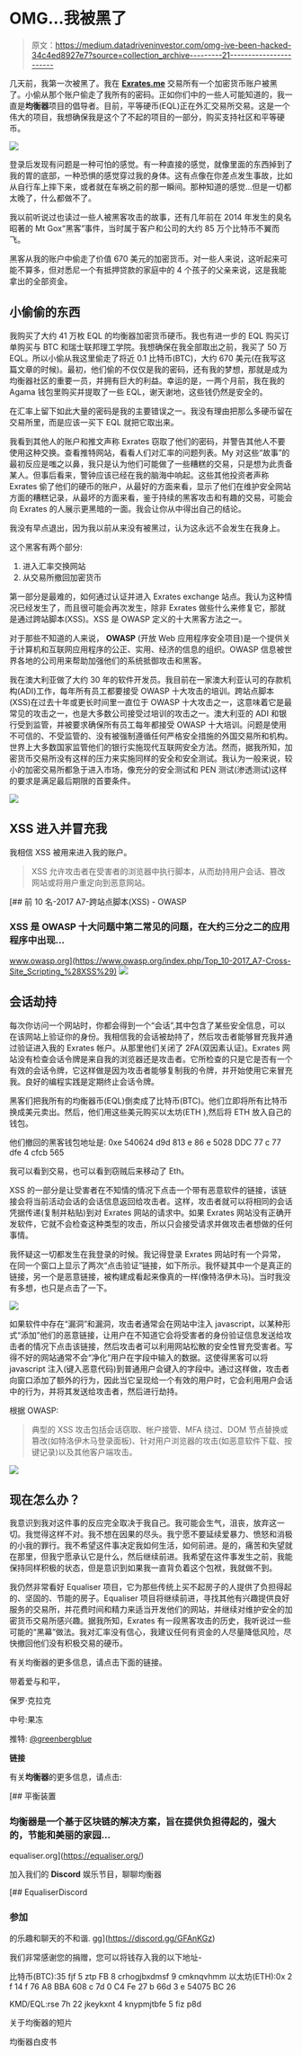 # OMG…我被黑了

> 原文：<https://medium.datadriveninvestor.com/omg-ive-been-hacked-34c4ed8927e7?source=collection_archive---------21----------------------->

几天前，我第一次被黑了。我在 [**Exrates.me**](https://exrates.me) 交易所有一个加密货币账户被黑了。小偷从那个账户偷走了我所有的密码。正如你们中的一些人可能知道的，我一直是**均衡器**项目的倡导者。目前，平等硬币(EQL)正在外汇交易所交易。这是一个伟大的项目，我想确保我是这个了不起的项目的一部分，购买支持社区和平等硬币。

![](img/31f0c09b43a36f70cb84d5a1d8db164f.png)

登录后发现有问题是一种可怕的感觉。有一种直接的感觉，就像里面的东西掉到了我的胃的底部，一种恐惧的感觉穿过我的身体。这有点像在你差点发生事故，比如从自行车上摔下来，或者就在车祸之前的那一瞬间。那种知道的感觉…但是一切都太晚了，什么都做不了。

我以前听说过也读过一些人被黑客攻击的故事，还有几年前在 2014 年发生的臭名昭著的 Mt Gox“黑客”事件，当时属于客户和公司的大约 85 万个比特币不翼而飞。

黑客从我的账户中偷走了价值 670 美元的加密货币。对一些人来说，这听起来可能不算多，但对悉尼一个有抵押贷款的家庭中的 4 个孩子的父亲来说，这是我能拿出的全部资金。

## 小偷偷的东西

我购买了大约 41 万枚 EQL 的均衡器加密货币硬币。我也有进一步的 EQL 购买订单购买与 BTC 和瑞士联邦理工学院。我想确保在我全部取出之前，我买了 50 万 EQL。所以小偷从我这里偷走了将近 0.1 比特币(BTC)，大约 670 美元(在我写这篇文章的时候)。最初，他们偷的不仅仅是我的密码，还有我的梦想，那就是成为均衡器社区的重要一员，并拥有巨大的利益。幸运的是，一两个月前，我在我的 Agama 钱包里购买并提取了一些 EQL，谢天谢地，这些钱仍然是安全的。

在汇率上留下如此大量的密码是我的主要错误之一。我没有理由把那么多硬币留在交易所里，而是应该一买下 EQL 就把它取出来。

我看到其他人的账户和推文声称 Exrates 窃取了他们的密码，并警告其他人不要使用这种交换。查看推特网站，看看人们对汇率的问题列表。‏My 对这些“故事”的最初反应是嗤之以鼻，我只是认为他们可能做了一些糟糕的交易，只是想为此责备某人。但事后看来，警钟应该已经在我的脑海中响起。这些其他投资者声称 Exrates 偷了他们的硬币的账户，从最好的方面来看，显示了他们在维护安全网站方面的糟糕记录，从最坏的方面来看，鉴于持续的黑客攻击和有趣的交易，可能会向 Exrates 的人展示更黑暗的一面。我会让你从中得出自己的结论。

我没有早点退出，因为我以前从来没有被黑过，认为这永远不会发生在我身上。

这个黑客有两个部分:

1.  进入汇率交换网站
2.  从交易所撤回加密货币

第一部分是最难的，如何通过认证并进入 Exrates exchange 站点。我认为这种情况已经发生了，而且很可能会再次发生，除非 Exrates 做些什么来修复它，那就是通过跨站脚本(XSS)。XSS 是 OWASP 定义的十大黑客方法之一。

对于那些不知道的人来说， **OWASP** (开放 Web 应用程序安全项目)是一个提供关于计算机和互联网应用程序的公正、实用、经济的信息的组织。OWASP 信息被世界各地的公司用来帮助加强他们的系统抵御攻击和黑客。

我在澳大利亚做了大约 30 年的软件开发员。我目前在一家澳大利亚认可的存款机构(ADI)工作，每年所有员工都要接受 OWASP 十大攻击的培训。跨站点脚本(XSS)在过去十年或更长时间里一直位于 OWASP 十大攻击之一，这意味着它是最常见的攻击之一，也是大多数公司接受过培训的攻击之一。澳大利亚的 ADI 和银行受到监管，并被要求确保所有员工每年都接受 OWASP 十大培训。问题是使用不可信的、不受监管的、没有被强制遵循任何严格安全措施的外国交易所和机构。世界上大多数国家监管他们的银行实施现代互联网安全方法。然而，据我所知，加密货币交易所没有这样的压力来实施同样的安全和安全测试。我认为一般来说，较小的加密交易所都急于进入市场，像充分的安全测试和 PEN 测试(渗透测试)这样的要求是满足最后期限的首要条件。

![](img/eed594a4f044e95881fd3461b21ec777.png)

## XSS 进入并冒充我

我相信 XSS 被用来进入我的账户。

> XSS 允许攻击者在受害者的浏览器中执行脚本，从而劫持用户会话、篡改网站或将用户重定向到恶意网站。

 [## 前 10 名-2017 A7-跨站点脚本(XSS) - OWASP

### XSS 是 OWASP 十大问题中第二常见的问题，在大约三分之二的应用程序中出现…

www.owasp.org](https://www.owasp.org/index.php/Top_10-2017_A7-Cross-Site_Scripting_%28XSS%29) ![](img/cce9833308fb8089547af83fa78ff715.png)

## 会话劫持

每次你访问一个网站时，你都会得到一个“会话”,其中包含了某些安全信息，可以在该网站上验证你的身份。我相信我的会话被劫持了，然后攻击者能够冒充我并通过验证进入我的 Exrates 帐户。从那里他们关闭了 2FA(双因素认证)。Exrates 网站没有检查会话令牌是来自我的浏览器还是攻击者。它所检查的只是它是否有一个有效的会话令牌，它这样做是因为攻击者能够复制我的令牌，并开始使用它来冒充我。良好的编程实践是定期终止会话令牌。

黑客们把我所有的均衡器币(EQL)倒卖成了比特币(BTC)。他们立即将所有比特币换成美元卖出。然后，他们用这些美元购买以太坊(ETH ),然后将 ETH 放入自己的钱包。

他们撤回的黑客钱包地址是:
0xe 540624 d9d 813 e 86 e 5028 DDC 77 c 77 dfe 4 cfcb 565

我可以看到交易，也可以看到窃贼后来移动了 Eth。

XSS 的一部分是让受害者在不知情的情况下点击一个带有恶意软件的链接，该链接会将当前活动会话的会话信息返回给攻击者。这样，攻击者就可以将相同的会话凭据传递(复制并粘贴)到对 Exrates 网站的请求中。如果 Exrates 网站没有正确开发软件，它就不会检查这种类型的攻击，所以只会接受请求并做攻击者想做的任何事情。

我怀疑这一切都发生在我登录的时候。我记得登录 Exrates 网站时有一个异常，在同一个窗口上显示了两次“点击验证”链接，如下所示。我怀疑其中一个是真正的链接，另一个是恶意链接，被构建成看起来像真的一样(像特洛伊木马)。当时我没有多想，也只是点击了一下。

![](img/f0f424cc7843d5ef04238b681b57800f.png)

如果软件中存在“漏洞”和漏洞，攻击者通常会在网站中注入 javascript，以某种形式“添加”他们的恶意链接，让用户在不知道它会将受害者的身份验证信息发送给攻击者的情况下点击该链接，然后攻击者可以利用网站松散的安全性冒充受害者。写得不好的网站通常不会“净化”用户在字段中输入的数据。这使得黑客可以将 javascript 注入(键入恶意代码)到普通用户会键入的字段中。通过这样做，攻击者向窗口添加了额外的行为，因此当它呈现给一个有效的用户时，它会利用用户会话中的行为，并将其发送给攻击者，然后进行劫持。

根据 OWASP:

> 典型的 XSS 攻击包括会话窃取、帐户接管、MFA 绕过、DOM 节点替换或篡改(如特洛伊木马登录面板)、针对用户浏览器的攻击(如恶意软件下载、按键记录)以及其他客户端攻击。

![](img/116c1fd7e81ea223c99cdb2bfed44e57.png)

## 现在怎么办？

我意识到我对这件事的反应完全取决于我自己。我可能会生气，沮丧，放弃这一切。我觉得这样不对。我不想在因果的尽头。我宁愿不要延续爱暴力、愤怒和消极的小我的罪行。我不希望这件事决定我如何生活，如何前进。是的，痛苦和失望就在那里，但我宁愿承认它是什么，然后继续前进。我希望在这件事发生之前，我能保持同样积极的状态，但是意识到如果我一直背负着这个包袱，我就做不到。

我仍然非常看好 Equaliser 项目，它为那些传统上买不起房子的人提供了负担得起的、坚固的、节能的房子。Equaliser 项目将继续前进，寻找其他有兴趣提供良好服务的交易所，并花费时间和精力来适当开发他们的网站，并继续对维护安全的加密货币交易所感兴趣。据我所知，Exrates 有一段黑客攻击的历史，我听说过一些可能的“黑幕”做法。我对汇率没有信心，我建议任何有资金的人尽量降低风险，尽快撤回他们没有积极交易的硬币。

有关均衡器的更多信息，请点击下面的链接。

带着爱与和平，

保罗·克拉克

中号:果冻

推特: [@greenbergblue](http://twitter.com/greenbergblue)

**链接**

有关**均衡器**的更多信息，请点击:

[](https://equaliser.org/) [## 平衡装置

### 均衡器是一个基于区块链的解决方案，旨在提供负担得起的，强大的，节能和美丽的家园…

equaliser.org](https://equaliser.org/) 

加入我们的 **Discord** 娱乐节目，聊聊均衡器

[](https://discord.gg/GFAnKGz) [## EqualiserDiscord

### 参加

的乐趣和聊天的不和谐. gg](https://discord.gg/GFAnKGz) 

我们非常感谢您的捐赠，您可以将钱存入我的以下地址-

比特币(BTC):35 fjf 5 ztp FB 8 crhogjbxdmsf 9 cmknqvhmm
以太坊(ETH):0x 2 f 14 f 76 A8 BBA 608 c 7d 0 C4 Fe 27 b 66d 3 e 54075 BC 26

KMD/EQL:rse 7h 22 jkeykxnt 4 knypmjtbfe 5 fiz p8d

关于均衡器的短片

均衡器白皮书
